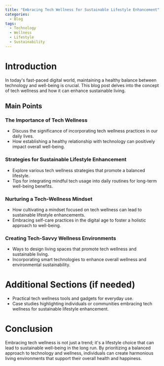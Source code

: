 ```yaml
---
title: "Embracing Tech Wellness for Sustainable Lifestyle Enhancement"
categories:
  - Blog
tags:
  - Technology
  - Wellness
  - Lifestyle
  - Sustainability
---
```


# Introduction
In today's fast-paced digital world, maintaining a healthy balance between technology and well-being is crucial. This blog post delves into the concept of tech wellness and how it can enhance sustainable living.

## Main Points
### The Importance of Tech Wellness
- Discuss the significance of incorporating tech wellness practices in our daily lives.
- How establishing a healthy relationship with technology can positively impact overall well-being.

### Strategies for Sustainable Lifestyle Enhancement
- Explore various tech wellness strategies that promote a balanced lifestyle.
- Tips for integrating mindful tech usage into daily routines for long-term well-being benefits.

### Nurturing a Tech-Wellness Mindset
- How cultivating a mindset focused on tech wellness can lead to sustainable lifestyle enhancements.
- Embracing self-care practices in the digital age to foster a holistic approach to well-being.

### Creating Tech-Savvy Wellness Environments
- Ways to design living spaces that promote tech wellness and sustainable living.
- Incorporating smart technologies to enhance overall wellness and environmental sustainability.

# Additional Sections (if needed)
- Practical tech wellness tools and gadgets for everyday use.
- Case studies highlighting individuals or communities embracing tech wellness for sustainable lifestyle enhancement.

# Conclusion
Embracing tech wellness is not just a trend; it's a lifestyle choice that can lead to sustainable well-being in the long run. By prioritizing a balanced approach to technology and wellness, individuals can create harmonious living environments that support their overall health and happiness.